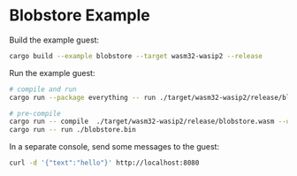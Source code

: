 # Blobstore Example

Build the example guest:

```bash
cargo build --example blobstore --target wasm32-wasip2 --release
```

Run the example guest:

```bash
# compile and run
cargo run --package everything -- run ./target/wasm32-wasip2/release/blobstore.wasm

# pre-compile
cargo run -- compile  ./target/wasm32-wasip2/release/blobstore.wasm --output ./blobstore.bin
cargo run -- run ./blobstore.bin
```

In a separate console, send some messages to the guest:

```bash
curl -d '{"text":"hello"}' http://localhost:8080
```

